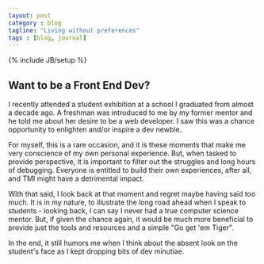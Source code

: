 ```yaml
---
layout: post
category : blog
tagline: "Living without preferences"
tags : [blog, journal]
---
```

{% include JB/setup %}

## Want to be a Front End Dev?

I recently attended a student exhibition at a school I graduated from almost a decade ago. A freshman was introduced to me by my former mentor and he told me about her desire to be a web developer. I saw this was a chance opportunity to enlighten and/or inspire a dev newbie.

For myself, this is a rare occasion, and it is these moments that make me very conscience of my own personal experience. But, when tasked to provide perspective, it is important to filter out the struggles and long hours of debugging. Everyone is entitled to build their own experiences, after all, and TMI might have a detrimental impact.

With that said, I look back at that moment and regret maybe having said too much. It is in my nature, to illustrate the long road ahead when I speak to students - looking back, I can say I never had a true computer science mentor. But, if given the chance again, it would be much more beneficial to provide just the tools and resources and a simple "Go get 'em Tiger".

In the end, it still humors me when I think about the absent look on the student's face as I kept dropping bits of dev minutiae.